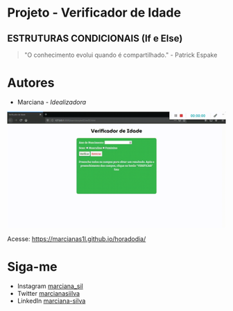 # Projeto - Verificador de Idade 

## ESTRUTURAS CONDICIONAIS (If e Else)

>"O conhecimento evolui quando é compartilhado." - Patrick Espake

# Autores
* Marciana - *Idealizadora*


![Minha página](imagens/verificador.gif)

Acesse: https://marcianas1l.github.io/horadodia/

# Siga-me

* Instagram [marciana_sil](https://www.instagram.com/marciana_sil/)
* Twitter [marcianasiilva](https://twitter.com/marcianasiilva)
* LinkedIn [marciana-silva](https://www.linkedin.com/in/marciana-silva/)





